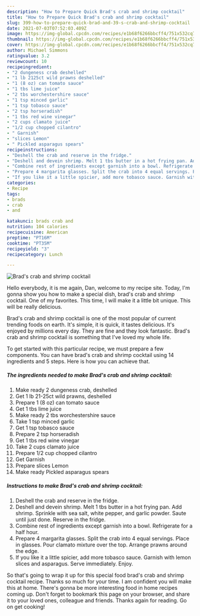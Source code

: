 ```yaml
---
description: "How to Prepare Quick Brad's crab and shrimp cocktail"
title: "How to Prepare Quick Brad's crab and shrimp cocktail"
slug: 399-how-to-prepare-quick-brad-and-39-s-crab-and-shrimp-cocktail
date: 2021-07-03T07:52:03.409Z
image: https://img-global.cpcdn.com/recipes/e1b68f6266bbcff4/751x532cq70/brads-crab-and-shrimp-cocktail-recipe-main-photo.jpg
thumbnail: https://img-global.cpcdn.com/recipes/e1b68f6266bbcff4/751x532cq70/brads-crab-and-shrimp-cocktail-recipe-main-photo.jpg
cover: https://img-global.cpcdn.com/recipes/e1b68f6266bbcff4/751x532cq70/brads-crab-and-shrimp-cocktail-recipe-main-photo.jpg
author: Michael Simmons
ratingvalue: 3.2
reviewcount: 10
recipeingredient:
- "2 dungeness crab deshelled"
- "1 lb 2125ct wild prawns deshelled"
- "1 (8 oz) can tomato sauce"
- "1 tbs lime juice"
- "2 tbs worchestershire sauce"
- "1 tsp minced garlic"
- "1 tsp tobasco sauce"
- "2 tsp horseradish"
- "1 tbs red wine vinegar"
- "2 cups clamato juice"
- "1/2 cup chopped cilantro"
- " Garnish"
- "slices Lemon"
- " Pickled asparagus spears"
recipeinstructions:
- "Deshell the crab and reserve in the fridge."
- "Deshell and devein shrimp. Melt 1 tbs butter in a hot frying pan. Add shrimp. Sprinkle with sea salt, white pepper, and garlic powder. Saute until just done. Reserve in the fridge."
- "Combine rest of ingredients except garnish into a bowl. Refrigerate for a half hour."
- "Prepare 4 margarita glasses. Split the crab into 4 equal servings. Place in glasses. Pour clamato mixture over the top. Arrange prawns around the edge."
- "If you like it a little spicier, add more tobasco sauce. Garnish with lemon slices and asparagus. Serve immediately. Enjoy."
categories:
- Recipe
tags:
- brads
- crab
- and

katakunci: brads crab and 
nutrition: 104 calories
recipecuisine: American
preptime: "PT16M"
cooktime: "PT35M"
recipeyield: "3"
recipecategory: Lunch

---
```



![Brad&#39;s crab and shrimp cocktail](https://img-global.cpcdn.com/recipes/e1b68f6266bbcff4/751x532cq70/brads-crab-and-shrimp-cocktail-recipe-main-photo.jpg)

Hello everybody, it is me again, Dan, welcome to my recipe site. Today, I'm gonna show you how to make a special dish, brad&#39;s crab and shrimp cocktail. One of my favorites. This time, I will make it a little bit unique. This will be really delicious.

Brad&#39;s crab and shrimp cocktail is one of the most popular of current trending foods on earth. It's simple, it is quick, it tastes delicious. It's enjoyed by millions every day. They are fine and they look fantastic. Brad&#39;s crab and shrimp cocktail is something that I've loved my whole life.




To get started with this particular recipe, we must prepare a few components. You can have brad&#39;s crab and shrimp cocktail using 14 ingredients and 5 steps. Here is how you can achieve that.

<!--inarticleads1-->

##### The ingredients needed to make Brad&#39;s crab and shrimp cocktail:

1. Make ready 2 dungeness crab, deshelled
1. Get 1 lb 21-25ct wild prawns, deshelled
1. Prepare 1 (8 oz) can tomato sauce
1. Get 1 tbs lime juice
1. Make ready 2 tbs worchestershire sauce
1. Take 1 tsp minced garlic
1. Get 1 tsp tobasco sauce
1. Prepare 2 tsp horseradish
1. Get 1 tbs red wine vinegar
1. Take 2 cups clamato juice
1. Prepare 1/2 cup chopped cilantro
1. Get  Garnish
1. Prepare slices Lemon
1. Make ready  Pickled asparagus spears




<!--inarticleads2-->

##### Instructions to make Brad&#39;s crab and shrimp cocktail:

1. Deshell the crab and reserve in the fridge.
1. Deshell and devein shrimp. Melt 1 tbs butter in a hot frying pan. Add shrimp. Sprinkle with sea salt, white pepper, and garlic powder. Saute until just done. Reserve in the fridge.
1. Combine rest of ingredients except garnish into a bowl. Refrigerate for a half hour.
1. Prepare 4 margarita glasses. Split the crab into 4 equal servings. Place in glasses. Pour clamato mixture over the top. Arrange prawns around the edge.
1. If you like it a little spicier, add more tobasco sauce. Garnish with lemon slices and asparagus. Serve immediately. Enjoy.




So that's going to wrap it up for this special food brad&#39;s crab and shrimp cocktail recipe. Thanks so much for your time. I am confident you will make this at home. There's gonna be more interesting food in home recipes coming up. Don't forget to bookmark this page on your browser, and share it to your loved ones, colleague and friends. Thanks again for reading. Go on get cooking!

